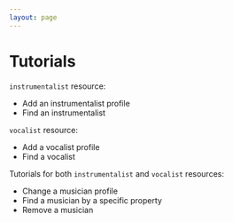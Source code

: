 ```yaml
---
layout: page
---
```


# Tutorials

`instrumentalist` resource:

* Add an instrumentalist profile
* Find an instrumentalist

`vocalist` resource:

* Add a vocalist profile
* Find a vocalist

Tutorials for both `instrumentalist` and `vocalist` resources:

* Change a musician profile
* Find a musician by a specific property
* Remove a musician
